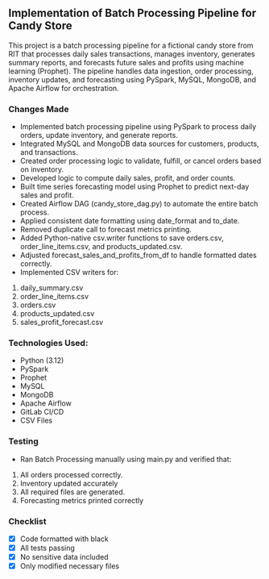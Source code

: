 ## Implementation of Batch Processing Pipeline for Candy Store

This project is a batch processing pipeline for a fictional candy store from RIT that processes daily sales transactions, manages inventory, generates summary reports, and forecasts future sales and profits using machine learning (Prophet). The pipeline handles data ingestion, order processing, inventory updates, and forecasting using PySpark, MySQL, MongoDB, and Apache Airflow for orchestration.


### Changes Made

- Implemented batch processing pipeline using PySpark to process daily orders, update inventory, and generate reports.
- Integrated MySQL and MongoDB data sources for customers, products, and transactions.
- Created order processing logic to validate, fulfill, or cancel orders based on inventory.
- Developed logic to compute daily sales, profit, and order counts.
- Built time series forecasting model using Prophet to predict next-day sales and profit.
- Created Airflow DAG (candy_store_dag.py) to automate the entire batch process.
- Applied consistent date formatting using date_format and to_date.
- Removed duplicate call to forecast metrics printing.
- Added Python-native csv.writer functions to save orders.csv, order_line_items.csv, and products_updated.csv.
- Adjusted forecast_sales_and_profits_from_df to handle formatted dates correctly.
- Implemented CSV writers for:
1. daily_summary.csv
2. order_line_items.csv
3. orders.csv
4. products_updated.csv
5. sales_profit_forecast.csv

### Technologies Used:
- Python (3.12)
- PySpark
- Prophet
- MySQL
- MongoDB
- Apache Airflow
- GitLab CI/CD
- CSV Files

### Testing
- Ran Batch Processing manually using main.py and verified that:
1. All orders processed correctly.
2. Inventory updated accurately
3. All required files are generated.
4. Forecasting metrics printed correctly


### Checklist
- [x] Code formatted with black
- [x] All tests passing
- [x] No sensitive data included
- [x] Only modified necessary files